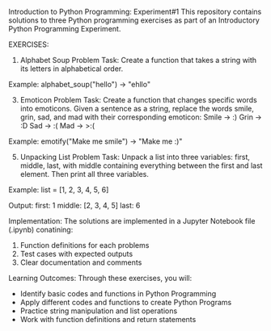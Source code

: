 Introduction to Python Programming: Experiment#1
This repository contains solutions to three Python programming exercises as part of an Introductory Python Programming Experiment.

EXERCISES:
1) Alphabet Soup Problem
Task: Create a function that takes a string with its letters in alphabetical order.

Example: alphabet_soup("hello") -> "ehllo"

3) Emoticon Problem
Task: Create a function that changes specific words into emoticons. Given a sentence as a string, replace the words smile, grin, sad, and mad with their corresponding emoticon:
Smile -> :)
Grin -> :D
Sad -> :(
Mad -> >:(

Example: emotify("Make me smile") -> "Make me :)"

5) Unpacking List Problem
Task: Unpack a list into three variables: first, middle, last, with middle containing everything between the first and last element. Then print all three variables.

Example: list = [1, 2, 3, 4, 5, 6]

Output:
first: 1
middle: [2, 3, 4, 5]
last: 6



Implementation:
The solutions are implemented in a Jupyter Notebook file (.ipynb) conatining:
1) Function definitions for each problems
2) Test cases with expected outputs
3) Clear documentation and comments



Learning Outcomes:
Through these exercises, you will:
- Identify basic codes and functions in Python Programming
- Apply different codes and functions to create Python Programs
- Practice string manipulation and list operations
- Work with function definitions and return statements
